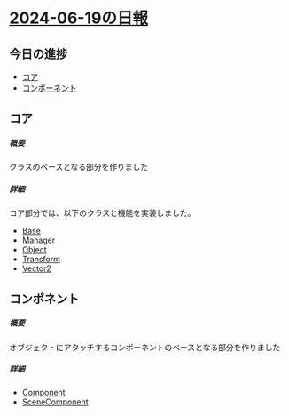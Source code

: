 # [2024-06-19の日報](README.md)

## 今日の進捗
- [コア](#コア)
- [コンポーネント](#コンポネント)

## コア
##### 概要
クラスのベースとなる部分を作りました
##### 詳細
コア部分では、以下のクラスと機能を実装しました。
- [Base](https://github.com/Shatang0821/EngineBase/blob/main/EngineBase/Base.h)
- [Manager](https://github.com/Shatang0821/EngineBase/blob/main/EngineBase/Manager.h)
- [Object](https://github.com/Shatang0821/EngineBase/blob/main/EngineBase/Object.h)
- [Transform](https://github.com/Shatang0821/EngineBase/blob/main/EngineBase/Transform.h)
- [Vector2](https://github.com/Shatang0821/EngineBase/blob/main/EngineBase/Vector2.h)
## コンポネント
##### 概要
オブジェクトにアタッチするコンポーネントのベースとなる部分を作りました
##### 詳細
- [Component](https://github.com/Shatang0821/EngineBase/blob/main/EngineBase/Component.h)
- [SceneComponent](https://github.com/Shatang0821/EngineBase/blob/main/EngineBase/SceneComponent.h)
